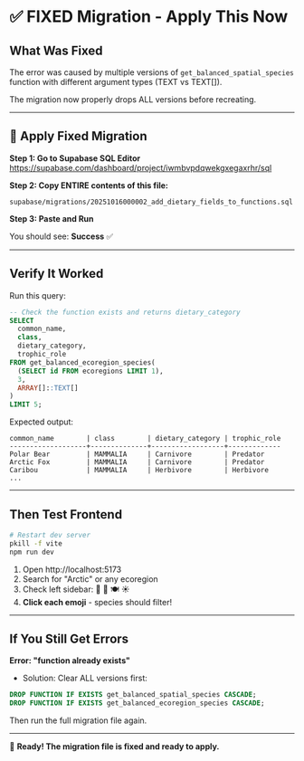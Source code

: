 # ✅ FIXED Migration - Apply This Now

## What Was Fixed
The error was caused by multiple versions of `get_balanced_spatial_species` function with different argument types (TEXT vs TEXT[]).

The migration now properly drops ALL versions before recreating.

---

## 🚀 Apply Fixed Migration

**Step 1: Go to Supabase SQL Editor**
https://supabase.com/dashboard/project/iwmbvpdqwekgxegaxrhr/sql

**Step 2: Copy ENTIRE contents of this file:**
```
supabase/migrations/20251016000002_add_dietary_fields_to_functions.sql
```

**Step 3: Paste and Run**

You should see: **Success** ✅

---

## Verify It Worked

Run this query:

```sql
-- Check the function exists and returns dietary_category
SELECT
  common_name,
  class,
  dietary_category,
  trophic_role
FROM get_balanced_ecoregion_species(
  (SELECT id FROM ecoregions LIMIT 1),
  3,
  ARRAY[]::TEXT[]
)
LIMIT 5;
```

Expected output:
```
common_name        | class        | dietary_category | trophic_role
-------------------+--------------+------------------+-------------
Polar Bear         | MAMMALIA     | Carnivore        | Predator
Arctic Fox         | MAMMALIA     | Carnivore        | Predator
Caribou            | MAMMALIA     | Herbivore        | Herbivore
...
```

---

## Then Test Frontend

```bash
# Restart dev server
pkill -f vite
npm run dev
```

1. Open http://localhost:5173
2. Search for "Arctic" or any ecoregion
3. Check left sidebar: 🥩 🌱 🍽️ ☀️
4. **Click each emoji** - species should filter!

---

## If You Still Get Errors

**Error: "function already exists"**
- Solution: Clear ALL versions first:

```sql
DROP FUNCTION IF EXISTS get_balanced_spatial_species CASCADE;
DROP FUNCTION IF EXISTS get_balanced_ecoregion_species CASCADE;
```

Then run the full migration file again.

---

🎯 **Ready! The migration file is fixed and ready to apply.**
